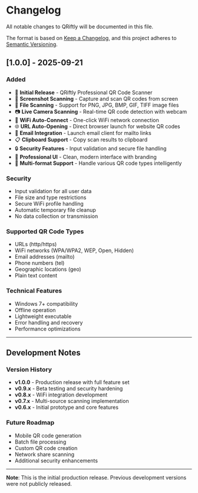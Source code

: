 # Changelog

All notable changes to QRiftly will be documented in this file.

The format is based on [Keep a Changelog](https://keepachangelog.com/en/1.0.0/),
and this project adheres to [Semantic Versioning](https://semver.org/spec/v2.0.0.html).

## [1.0.0] - 2025-09-21

### Added
- 🎉 **Initial Release** - QRiftly Professional QR Code Scanner
- 📸 **Screenshot Scanning** - Capture and scan QR codes from screen
- 📁 **File Scanning** - Support for PNG, JPG, BMP, GIF, TIFF image files
- 📷 **Live Camera Scanning** - Real-time QR code detection with webcam
- 📶 **WiFi Auto-Connect** - One-click WiFi network connection
- 🌐 **URL Auto-Opening** - Direct browser launch for website QR codes
- 📧 **Email Integration** - Launch email client for mailto links
- 📋 **Clipboard Support** - Copy scan results to clipboard
- 🔒 **Security Features** - Input validation and secure file handling
- 🎨 **Professional UI** - Clean, modern interface with branding
- 📱 **Multi-format Support** - Handle various QR code types intelligently

### Security
- Input validation for all user data
- File size and type restrictions
- Secure WiFi profile handling
- Automatic temporary file cleanup
- No data collection or transmission

### Supported QR Code Types
- URLs (http/https)
- WiFi networks (WPA/WPA2, WEP, Open, Hidden)
- Email addresses (mailto)
- Phone numbers (tel)
- Geographic locations (geo)
- Plain text content

### Technical Features
- Windows 7+ compatibility
- Offline operation
- Lightweight executable
- Error handling and recovery
- Performance optimizations

---

## Development Notes

### Version History
- **v1.0.0** - Production release with full feature set
- **v0.9.x** - Beta testing and security hardening
- **v0.8.x** - WiFi integration development
- **v0.7.x** - Multi-source scanning implementation
- **v0.6.x** - Initial prototype and core features

### Future Roadmap
- Mobile QR code generation
- Batch file processing
- Custom QR code creation
- Network share scanning
- Additional security enhancements

---

**Note**: This is the initial production release. Previous development versions were not publicly released.